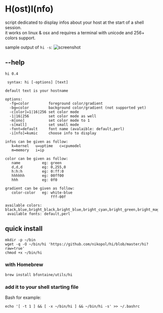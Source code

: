 # H(ost)I(nfo)

script dedicated to display infos about your host at the start of a shell session.  
it works on linux & osx and requires a terminal with unicode and 256+ colors support.

sample output of `hi -s`:
![screenshot](https://github.com/nikopol/hi/blob/master/hi.png?raw=true "hi -s")


## --help
```
hi 0.4

 syntax: hi [-options] [text]

default text is your hostname

options:
  -fg=color         foreground color/gradient
  -bg=color         background color/gradient (not supported yet)
  -c[olor]=1|16|256 set color mode
  -1|16|256         set color mode as well
  -m[ono]           set color mode to 1
  -s[mall]          set small mode
  -font=default     font name (avalaible: default,perl)
  -i[nfo]=kumic     choose info to display

infos can be given as follow:
   k=kernel   u=uptime   c=cpumodel
   m=memory   i=ip

color can be given as follow:
   name          eg: green
   d,d,d         eg: 0,255,0
   h:h:h         eg: 0:ff:0
   hhhhhh        eg: 00ff00
   hhh           eg: 0f0

gradient can be given as follow:
   color-color   eg: white-blue
                     fff-00f

available colors: black,blue,bright_black,bright_blue,bright_cyan,bright_green,bright_magenta,bright_red,bright_white,bright_yellow,cyan,green,grey,magenta,red,white,yellow
 available fonts: default,perl
```

## quick install

```shell
mkdir -p ~/bin
wget -q -O ~/bin/hi 'https://github.com/nikopol/hi/blob/master/hi?raw=true'
chmod +x ~/bin/hi
```

### with Homebrew

```shell
brew install bfontaine/utils/hi
```

### add it to your shell starting file

Bash for example:

```shell
echo '[ -t 1 ] && [ -x ~/bin/hi ] && ~/bin/hi -s' >> ~/.bashrc
```
